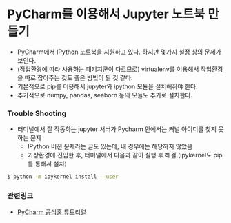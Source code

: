 # PyCharm를 이용해서 Jupyter 노트북 만들기
 - PyCharm에서 IPython 노트북을 지원하고 있다. 하지만 몇가지 설정 상의 문제가 보인다.
 - (작업환경에 따라 사용하는 패키지군이 다르므로) virtualenv를 이용해서 작업환경을 따로 잡아주는 것도 좋은 방법이 될 것 같다.
 - 기본적으로 pip를 이용해서 jupyter와 ipython 모듈을 설치해줘야 한다.
 - 추가적으로 numpy, pandas, seaborn 등의 모듈도 추가로 설치한다.


### Trouble Shooting
 - 터미널에서 잘 작동하는 jupyter 서버가 Pycharm 안에서는 커널 아이디를 찾지 못하는 문제
 	- IPython 버젼 문제라는 글도 있는데, 내 경우에는 해당하지 않았음
 	- 가상환경에 진입한 후, 터미널에서 다음과 같이 실행 후 해결 (ipykernel도 pip를 통해서 설치)
```bash
$ python -m ipykernel install --user
```



### 관련링크
 - [PyCharm 공식홈 튜토리얼](https://www.jetbrains.com/help/pycharm/2016.1/tutorial-using-ipython-jupyter-notebook-with-pycharm.html)